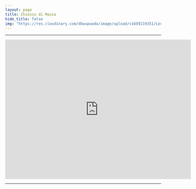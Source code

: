 ```yaml
---
layout: page
title: Chiosco di Massa
hide_title: false
img: "https://res.cloudinary.com/dbwupuwda/image/upload/v1659219351/Locali/chioscomassa.png"
---
```

---
<center>
<a href="tel:3397454067" title="Numero telefono">
 <span class="fa-stack fa-lg">
    <i class="fas fa-circle fa-stack-2x"></i>
    <i class="fas fa-phone fa-stack-1x fa-inverse fa-flip-horizontal"></i>
 </span>
</a>

<a href="https://www.ilchioscodimassa.com/#xl_contatti" title="Sito Web" target="_blank" rel="noopener">
  <span class="fa-stack fa-lg">
      <i class="fas fa-circle fa-stack-2x"></i>
      <i class="fas fa-globe fa-stack-1x fa-inverse"></i>
  </span>
</a>

<a href="https://api.whatsapp.com/send?phone=393397454067" title="Whatsapp" target="_blank" rel="noopener">
 <span class="fa-stack fa-lg">
    <i class="fas fa-circle fa-stack-2x"></i>
    <i class="fab fa-whatsapp fa-stack-1x fa-inverse fa-flip-horizontal"></i>
 </span>
</a>
</center>

<p><center><iframe src="https://www.google.com/maps/embed?pb=!1m18!1m12!1m3!1d2848.252475543709!2d11.825315715727982!3d44.44849390865705!2m3!1f0!2f0!3f0!3m2!1i1024!2i768!4f13.1!3m3!1m2!1s0x477e1c1cf4be1cb9%3A0xb9a6764a9ad3e871!2sIl%20Chiosco%20di%20Massa%20-%20piadina%2C%20crescioni%20e%20pizza%20fritta!5e0!3m2!1sit!2sit!4v1661951134706!5m2!1sit!2sit" width="600" height="450" style="border:0;" allowfullscreen="" loading="lazy" referrerpolicy="no-referrer-when-downgrade"></iframe></center></p>

---